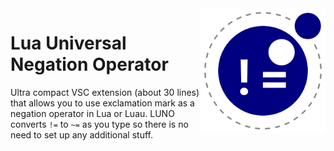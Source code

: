 <img align="right" width="200" src="logo.png"/>

# Lua Universal Negation Operator

Ultra compact VSC extension (about 30 lines) that allows you to use exclamation mark as a negation operator in Lua or Luau. LUNO converts `!=` to `~=` as you type so there is no need to set up any additional stuff.
